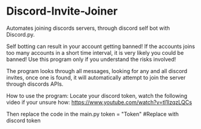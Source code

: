 # Discord-Invite-Joiner
Automates joining discords servers, through discord self bot with Discord.py.

Self botting can result in your account getting banned!
If the accounts joins too many accounts in a short time interval, it is very likely you could be banned!
Use this program only if you understand the risks involved!

The program looks through all messages, looking for any and all discord invites, once one is found, it will automatically attempt
to join the server through discords APIs.

How to use the program:
Locate your discord token, watch the following video if your unsure how:
https://www.youtube.com/watch?v=tI1lzqzLQCs

Then replace the code in the main.py 
token = "Token" #Replace with discord token

